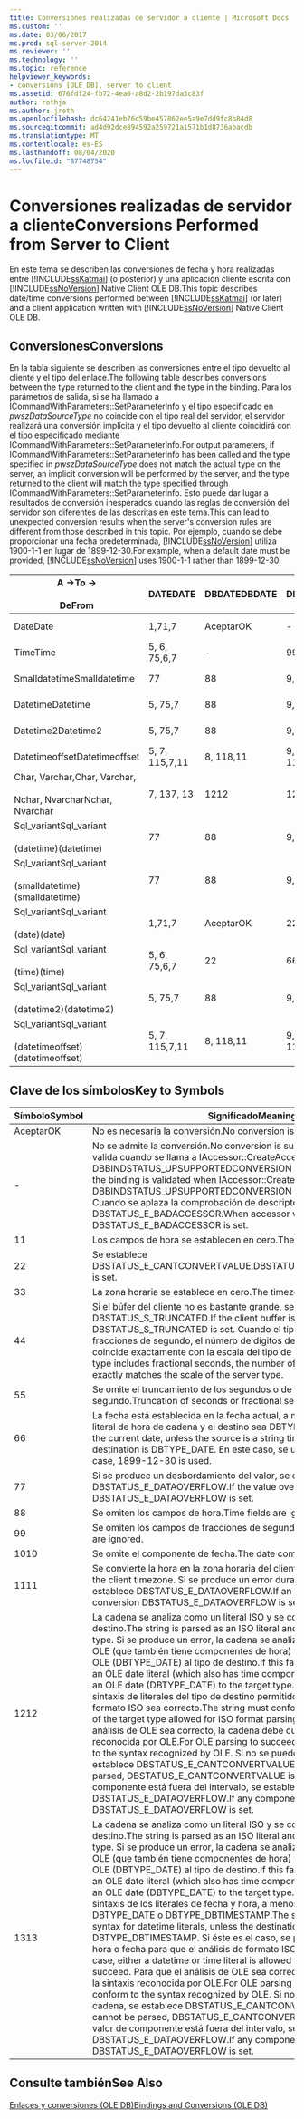 ```yaml
---
title: Conversiones realizadas de servidor a cliente | Microsoft Docs
ms.custom: ''
ms.date: 03/06/2017
ms.prod: sql-server-2014
ms.reviewer: ''
ms.technology: ''
ms.topic: reference
helpviewer_keywords:
- conversions [OLE DB], server to client
ms.assetid: 676fdf24-fb72-4ea0-a8d2-2b197da3c83f
author: rothja
ms.author: jroth
ms.openlocfilehash: dc64241eb76d59be457862ee5a9e7dd9fc8b84d8
ms.sourcegitcommit: ad4d92dce894592a259721a1571b1d8736abacdb
ms.translationtype: MT
ms.contentlocale: es-ES
ms.lasthandoff: 08/04/2020
ms.locfileid: "87748754"
---
```

# <a name="conversions-performed-from-server-to-client"></a><span data-ttu-id="5bb6e-102">Conversiones realizadas de servidor a cliente</span><span class="sxs-lookup"><span data-stu-id="5bb6e-102">Conversions Performed from Server to Client</span></span>
  <span data-ttu-id="5bb6e-103">En este tema se describen las conversiones de fecha y hora realizadas entre [!INCLUDE[ssKatmai](../../includes/sskatmai-md.md)] (o posterior) y una aplicación cliente escrita con [!INCLUDE[ssNoVersion](../../includes/ssnoversion-md.md)] Native Client OLE DB.</span><span class="sxs-lookup"><span data-stu-id="5bb6e-103">This topic describes date/time conversions performed between [!INCLUDE[ssKatmai](../../includes/sskatmai-md.md)] (or later) and a client application written with [!INCLUDE[ssNoVersion](../../includes/ssnoversion-md.md)] Native Client OLE DB.</span></span>  
  
## <a name="conversions"></a><span data-ttu-id="5bb6e-104">Conversiones</span><span class="sxs-lookup"><span data-stu-id="5bb6e-104">Conversions</span></span>  
 <span data-ttu-id="5bb6e-105">En la tabla siguiente se describen las conversiones entre el tipo devuelto al cliente y el tipo del enlace.</span><span class="sxs-lookup"><span data-stu-id="5bb6e-105">The following table describes conversions between the type returned to the client and the type in the binding.</span></span> <span data-ttu-id="5bb6e-106">Para los parámetros de salida, si se ha llamado a ICommandWithParameters::SetParameterInfo y el tipo especificado en *pwszDataSourceType* no coincide con el tipo real del servidor, el servidor realizará una conversión implícita y el tipo devuelto al cliente coincidirá con el tipo especificado mediante ICommandWithParameters::SetParameterInfo.</span><span class="sxs-lookup"><span data-stu-id="5bb6e-106">For output parameters, if ICommandWithParameters::SetParameterInfo has been called and the type specified in *pwszDataSourceType* does not match the actual type on the server, an implicit conversion will be performed by the server, and the type returned to the client will match the type specified through ICommandWithParameters::SetParameterInfo.</span></span> <span data-ttu-id="5bb6e-107">Esto puede dar lugar a resultados de conversión inesperados cuando las reglas de conversión del servidor son diferentes de las descritas en este tema.</span><span class="sxs-lookup"><span data-stu-id="5bb6e-107">This can lead to unexpected conversion results when the server's conversion rules are different from those described in this topic.</span></span> <span data-ttu-id="5bb6e-108">Por ejemplo, cuando se debe proporcionar una fecha predeterminada, [!INCLUDE[ssNoVersion](../../includes/ssnoversion-md.md)] utiliza 1900-1-1 en lugar de 1899-12-30.</span><span class="sxs-lookup"><span data-stu-id="5bb6e-108">For example, when a default date must be provided, [!INCLUDE[ssNoVersion](../../includes/ssnoversion-md.md)] uses 1900-1-1 rather than 1899-12-30.</span></span>  
  
|<span data-ttu-id="5bb6e-109">A -></span><span class="sxs-lookup"><span data-stu-id="5bb6e-109">To -></span></span><br /><br /> <span data-ttu-id="5bb6e-110">De</span><span class="sxs-lookup"><span data-stu-id="5bb6e-110">From</span></span>|<span data-ttu-id="5bb6e-111">DATE</span><span class="sxs-lookup"><span data-stu-id="5bb6e-111">DATE</span></span>|<span data-ttu-id="5bb6e-112">DBDATE</span><span class="sxs-lookup"><span data-stu-id="5bb6e-112">DBDATE</span></span>|<span data-ttu-id="5bb6e-113">DBTIME</span><span class="sxs-lookup"><span data-stu-id="5bb6e-113">DBTIME</span></span>|<span data-ttu-id="5bb6e-114">DBTIME2</span><span class="sxs-lookup"><span data-stu-id="5bb6e-114">DBTIME2</span></span>|<span data-ttu-id="5bb6e-115">DBTIMESTAMP</span><span class="sxs-lookup"><span data-stu-id="5bb6e-115">DBTIMESTAMP</span></span>|<span data-ttu-id="5bb6e-116">DBTIMESTAMPOFFSET</span><span class="sxs-lookup"><span data-stu-id="5bb6e-116">DBTIMESTAMPOFFSET</span></span>|<span data-ttu-id="5bb6e-117">FILETIME</span><span class="sxs-lookup"><span data-stu-id="5bb6e-117">FILETIME</span></span>|<span data-ttu-id="5bb6e-118">BYTES</span><span class="sxs-lookup"><span data-stu-id="5bb6e-118">BYTES</span></span>|<span data-ttu-id="5bb6e-119">VARIANT</span><span class="sxs-lookup"><span data-stu-id="5bb6e-119">VARIANT</span></span>|<span data-ttu-id="5bb6e-120">SSVARIANT</span><span class="sxs-lookup"><span data-stu-id="5bb6e-120">SSVARIANT</span></span>|<span data-ttu-id="5bb6e-121">BSTR</span><span class="sxs-lookup"><span data-stu-id="5bb6e-121">BSTR</span></span>|<span data-ttu-id="5bb6e-122">STR</span><span class="sxs-lookup"><span data-stu-id="5bb6e-122">STR</span></span>|<span data-ttu-id="5bb6e-123">WSTR</span><span class="sxs-lookup"><span data-stu-id="5bb6e-123">WSTR</span></span>|  
|----------------------|----------|------------|------------|-------------|-----------------|-----------------------|--------------|-----------|-------------|---------------|----------|---------|----------|  
|<span data-ttu-id="5bb6e-124">Date</span><span class="sxs-lookup"><span data-stu-id="5bb6e-124">Date</span></span>|<span data-ttu-id="5bb6e-125">1,7</span><span class="sxs-lookup"><span data-stu-id="5bb6e-125">1,7</span></span>|<span data-ttu-id="5bb6e-126">Aceptar</span><span class="sxs-lookup"><span data-stu-id="5bb6e-126">OK</span></span>|-|-|<span data-ttu-id="5bb6e-127">1</span><span class="sxs-lookup"><span data-stu-id="5bb6e-127">1</span></span>|<span data-ttu-id="5bb6e-128">1,3</span><span class="sxs-lookup"><span data-stu-id="5bb6e-128">1,3</span></span>|<span data-ttu-id="5bb6e-129">1,7</span><span class="sxs-lookup"><span data-stu-id="5bb6e-129">1,7</span></span>|-|<span data-ttu-id="5bb6e-130">Aceptar (VT_BSTR)</span><span class="sxs-lookup"><span data-stu-id="5bb6e-130">OK (VT_BSTR)</span></span>|<span data-ttu-id="5bb6e-131">Aceptar</span><span class="sxs-lookup"><span data-stu-id="5bb6e-131">OK</span></span>|<span data-ttu-id="5bb6e-132">Aceptar</span><span class="sxs-lookup"><span data-stu-id="5bb6e-132">OK</span></span>|<span data-ttu-id="5bb6e-133">4</span><span class="sxs-lookup"><span data-stu-id="5bb6e-133">4</span></span>|<span data-ttu-id="5bb6e-134">4</span><span class="sxs-lookup"><span data-stu-id="5bb6e-134">4</span></span>|  
|<span data-ttu-id="5bb6e-135">Time</span><span class="sxs-lookup"><span data-stu-id="5bb6e-135">Time</span></span>|<span data-ttu-id="5bb6e-136">5, 6, 7</span><span class="sxs-lookup"><span data-stu-id="5bb6e-136">5,6,7</span></span>|-|<span data-ttu-id="5bb6e-137">9</span><span class="sxs-lookup"><span data-stu-id="5bb6e-137">9</span></span>|<span data-ttu-id="5bb6e-138">Aceptar</span><span class="sxs-lookup"><span data-stu-id="5bb6e-138">OK</span></span>|<span data-ttu-id="5bb6e-139">6</span><span class="sxs-lookup"><span data-stu-id="5bb6e-139">6</span></span>|<span data-ttu-id="5bb6e-140">3, 6</span><span class="sxs-lookup"><span data-stu-id="5bb6e-140">3,6</span></span>|<span data-ttu-id="5bb6e-141">5, 6</span><span class="sxs-lookup"><span data-stu-id="5bb6e-141">5,6</span></span>|-|<span data-ttu-id="5bb6e-142">Aceptar (VT_BSTR)</span><span class="sxs-lookup"><span data-stu-id="5bb6e-142">OK (VT_BSTR)</span></span>|<span data-ttu-id="5bb6e-143">Aceptar</span><span class="sxs-lookup"><span data-stu-id="5bb6e-143">OK</span></span>|<span data-ttu-id="5bb6e-144">Aceptar</span><span class="sxs-lookup"><span data-stu-id="5bb6e-144">OK</span></span>|<span data-ttu-id="5bb6e-145">4</span><span class="sxs-lookup"><span data-stu-id="5bb6e-145">4</span></span>|<span data-ttu-id="5bb6e-146">4</span><span class="sxs-lookup"><span data-stu-id="5bb6e-146">4</span></span>|  
|<span data-ttu-id="5bb6e-147">Smalldatetime</span><span class="sxs-lookup"><span data-stu-id="5bb6e-147">Smalldatetime</span></span>|<span data-ttu-id="5bb6e-148">7</span><span class="sxs-lookup"><span data-stu-id="5bb6e-148">7</span></span>|<span data-ttu-id="5bb6e-149">8</span><span class="sxs-lookup"><span data-stu-id="5bb6e-149">8</span></span>|<span data-ttu-id="5bb6e-150">9,10</span><span class="sxs-lookup"><span data-stu-id="5bb6e-150">9,10</span></span>|<span data-ttu-id="5bb6e-151">10</span><span class="sxs-lookup"><span data-stu-id="5bb6e-151">10</span></span>|<span data-ttu-id="5bb6e-152">Aceptar</span><span class="sxs-lookup"><span data-stu-id="5bb6e-152">OK</span></span>|<span data-ttu-id="5bb6e-153">3</span><span class="sxs-lookup"><span data-stu-id="5bb6e-153">3</span></span>|<span data-ttu-id="5bb6e-154">7</span><span class="sxs-lookup"><span data-stu-id="5bb6e-154">7</span></span>|-|<span data-ttu-id="5bb6e-155">7 (VT_DATE)</span><span class="sxs-lookup"><span data-stu-id="5bb6e-155">7 (VT_DATE)</span></span>|<span data-ttu-id="5bb6e-156">Aceptar</span><span class="sxs-lookup"><span data-stu-id="5bb6e-156">OK</span></span>|<span data-ttu-id="5bb6e-157">Aceptar</span><span class="sxs-lookup"><span data-stu-id="5bb6e-157">OK</span></span>|<span data-ttu-id="5bb6e-158">4</span><span class="sxs-lookup"><span data-stu-id="5bb6e-158">4</span></span>|<span data-ttu-id="5bb6e-159">4</span><span class="sxs-lookup"><span data-stu-id="5bb6e-159">4</span></span>|  
|<span data-ttu-id="5bb6e-160">Datetime</span><span class="sxs-lookup"><span data-stu-id="5bb6e-160">Datetime</span></span>|<span data-ttu-id="5bb6e-161">5, 7</span><span class="sxs-lookup"><span data-stu-id="5bb6e-161">5,7</span></span>|<span data-ttu-id="5bb6e-162">8</span><span class="sxs-lookup"><span data-stu-id="5bb6e-162">8</span></span>|<span data-ttu-id="5bb6e-163">9,10</span><span class="sxs-lookup"><span data-stu-id="5bb6e-163">9,10</span></span>|<span data-ttu-id="5bb6e-164">10</span><span class="sxs-lookup"><span data-stu-id="5bb6e-164">10</span></span>|<span data-ttu-id="5bb6e-165">Aceptar</span><span class="sxs-lookup"><span data-stu-id="5bb6e-165">OK</span></span>|<span data-ttu-id="5bb6e-166">3</span><span class="sxs-lookup"><span data-stu-id="5bb6e-166">3</span></span>|<span data-ttu-id="5bb6e-167">7</span><span class="sxs-lookup"><span data-stu-id="5bb6e-167">7</span></span>|-|<span data-ttu-id="5bb6e-168">7 (VT_DATE)</span><span class="sxs-lookup"><span data-stu-id="5bb6e-168">7 (VT_DATE)</span></span>|<span data-ttu-id="5bb6e-169">Aceptar</span><span class="sxs-lookup"><span data-stu-id="5bb6e-169">OK</span></span>|<span data-ttu-id="5bb6e-170">Aceptar</span><span class="sxs-lookup"><span data-stu-id="5bb6e-170">OK</span></span>|<span data-ttu-id="5bb6e-171">4</span><span class="sxs-lookup"><span data-stu-id="5bb6e-171">4</span></span>|<span data-ttu-id="5bb6e-172">4</span><span class="sxs-lookup"><span data-stu-id="5bb6e-172">4</span></span>|  
|<span data-ttu-id="5bb6e-173">Datetime2</span><span class="sxs-lookup"><span data-stu-id="5bb6e-173">Datetime2</span></span>|<span data-ttu-id="5bb6e-174">5, 7</span><span class="sxs-lookup"><span data-stu-id="5bb6e-174">5,7</span></span>|<span data-ttu-id="5bb6e-175">8</span><span class="sxs-lookup"><span data-stu-id="5bb6e-175">8</span></span>|<span data-ttu-id="5bb6e-176">9,10</span><span class="sxs-lookup"><span data-stu-id="5bb6e-176">9,10</span></span>|<span data-ttu-id="5bb6e-177">10</span><span class="sxs-lookup"><span data-stu-id="5bb6e-177">10</span></span>|<span data-ttu-id="5bb6e-178">7</span><span class="sxs-lookup"><span data-stu-id="5bb6e-178">7</span></span>|<span data-ttu-id="5bb6e-179">3</span><span class="sxs-lookup"><span data-stu-id="5bb6e-179">3</span></span>|<span data-ttu-id="5bb6e-180">5, 7</span><span class="sxs-lookup"><span data-stu-id="5bb6e-180">5,7</span></span>|-|<span data-ttu-id="5bb6e-181">Aceptar (VT_BSTR)</span><span class="sxs-lookup"><span data-stu-id="5bb6e-181">OK (VT_BSTR)</span></span>|<span data-ttu-id="5bb6e-182">Aceptar</span><span class="sxs-lookup"><span data-stu-id="5bb6e-182">OK</span></span>|<span data-ttu-id="5bb6e-183">Aceptar</span><span class="sxs-lookup"><span data-stu-id="5bb6e-183">OK</span></span>|<span data-ttu-id="5bb6e-184">4</span><span class="sxs-lookup"><span data-stu-id="5bb6e-184">4</span></span>|<span data-ttu-id="5bb6e-185">4</span><span class="sxs-lookup"><span data-stu-id="5bb6e-185">4</span></span>|  
|<span data-ttu-id="5bb6e-186">Datetimeoffset</span><span class="sxs-lookup"><span data-stu-id="5bb6e-186">Datetimeoffset</span></span>|<span data-ttu-id="5bb6e-187">5, 7, 11</span><span class="sxs-lookup"><span data-stu-id="5bb6e-187">5,7,11</span></span>|<span data-ttu-id="5bb6e-188">8, 11</span><span class="sxs-lookup"><span data-stu-id="5bb6e-188">8,11</span></span>|<span data-ttu-id="5bb6e-189">9, 10, 11</span><span class="sxs-lookup"><span data-stu-id="5bb6e-189">9,10,11</span></span>|<span data-ttu-id="5bb6e-190">10, 11</span><span class="sxs-lookup"><span data-stu-id="5bb6e-190">10,11</span></span>|<span data-ttu-id="5bb6e-191">7, 11</span><span class="sxs-lookup"><span data-stu-id="5bb6e-191">7,11</span></span>|<span data-ttu-id="5bb6e-192">Aceptar</span><span class="sxs-lookup"><span data-stu-id="5bb6e-192">OK</span></span>|<span data-ttu-id="5bb6e-193">5, 7, 11</span><span class="sxs-lookup"><span data-stu-id="5bb6e-193">5,7,11</span></span>|-|<span data-ttu-id="5bb6e-194">Aceptar (VT_BSTR)</span><span class="sxs-lookup"><span data-stu-id="5bb6e-194">OK (VT_BSTR)</span></span>|<span data-ttu-id="5bb6e-195">Aceptar</span><span class="sxs-lookup"><span data-stu-id="5bb6e-195">OK</span></span>|<span data-ttu-id="5bb6e-196">Aceptar</span><span class="sxs-lookup"><span data-stu-id="5bb6e-196">OK</span></span>|<span data-ttu-id="5bb6e-197">4</span><span class="sxs-lookup"><span data-stu-id="5bb6e-197">4</span></span>|<span data-ttu-id="5bb6e-198">4</span><span class="sxs-lookup"><span data-stu-id="5bb6e-198">4</span></span>|  
|<span data-ttu-id="5bb6e-199">Char, Varchar,</span><span class="sxs-lookup"><span data-stu-id="5bb6e-199">Char, Varchar,</span></span><br /><br /> <span data-ttu-id="5bb6e-200">Nchar, Nvarchar</span><span class="sxs-lookup"><span data-stu-id="5bb6e-200">Nchar, Nvarchar</span></span>|<span data-ttu-id="5bb6e-201">7, 13</span><span class="sxs-lookup"><span data-stu-id="5bb6e-201">7, 13</span></span>|<span data-ttu-id="5bb6e-202">12</span><span class="sxs-lookup"><span data-stu-id="5bb6e-202">12</span></span>|<span data-ttu-id="5bb6e-203">12, 9</span><span class="sxs-lookup"><span data-stu-id="5bb6e-203">12,9</span></span>|<span data-ttu-id="5bb6e-204">12</span><span class="sxs-lookup"><span data-stu-id="5bb6e-204">12</span></span>|<span data-ttu-id="5bb6e-205">12</span><span class="sxs-lookup"><span data-stu-id="5bb6e-205">12</span></span>|<span data-ttu-id="5bb6e-206">12</span><span class="sxs-lookup"><span data-stu-id="5bb6e-206">12</span></span>|<span data-ttu-id="5bb6e-207">7, 13</span><span class="sxs-lookup"><span data-stu-id="5bb6e-207">7,13</span></span>|<span data-ttu-id="5bb6e-208">N/D</span><span class="sxs-lookup"><span data-stu-id="5bb6e-208">N/A</span></span>|<span data-ttu-id="5bb6e-209">N/D</span><span class="sxs-lookup"><span data-stu-id="5bb6e-209">N/A</span></span>|<span data-ttu-id="5bb6e-210">N/D</span><span class="sxs-lookup"><span data-stu-id="5bb6e-210">N/A</span></span>|<span data-ttu-id="5bb6e-211">N/D</span><span class="sxs-lookup"><span data-stu-id="5bb6e-211">N/A</span></span>|<span data-ttu-id="5bb6e-212">N/D</span><span class="sxs-lookup"><span data-stu-id="5bb6e-212">N/A</span></span>|<span data-ttu-id="5bb6e-213">N/D</span><span class="sxs-lookup"><span data-stu-id="5bb6e-213">N/A</span></span>|  
|<span data-ttu-id="5bb6e-214">Sql_variant</span><span class="sxs-lookup"><span data-stu-id="5bb6e-214">Sql_variant</span></span><br /><br /> <span data-ttu-id="5bb6e-215">(datetime)</span><span class="sxs-lookup"><span data-stu-id="5bb6e-215">(datetime)</span></span>|<span data-ttu-id="5bb6e-216">7</span><span class="sxs-lookup"><span data-stu-id="5bb6e-216">7</span></span>|<span data-ttu-id="5bb6e-217">8</span><span class="sxs-lookup"><span data-stu-id="5bb6e-217">8</span></span>|<span data-ttu-id="5bb6e-218">9,10</span><span class="sxs-lookup"><span data-stu-id="5bb6e-218">9,10</span></span>|<span data-ttu-id="5bb6e-219">10</span><span class="sxs-lookup"><span data-stu-id="5bb6e-219">10</span></span>|<span data-ttu-id="5bb6e-220">Aceptar</span><span class="sxs-lookup"><span data-stu-id="5bb6e-220">OK</span></span>|<span data-ttu-id="5bb6e-221">3</span><span class="sxs-lookup"><span data-stu-id="5bb6e-221">3</span></span>|<span data-ttu-id="5bb6e-222">7</span><span class="sxs-lookup"><span data-stu-id="5bb6e-222">7</span></span>|-|<span data-ttu-id="5bb6e-223">7 (VT_DATE)</span><span class="sxs-lookup"><span data-stu-id="5bb6e-223">7(VT_DATE)</span></span>|<span data-ttu-id="5bb6e-224">Aceptar</span><span class="sxs-lookup"><span data-stu-id="5bb6e-224">OK</span></span>|<span data-ttu-id="5bb6e-225">Aceptar</span><span class="sxs-lookup"><span data-stu-id="5bb6e-225">OK</span></span>|<span data-ttu-id="5bb6e-226">4</span><span class="sxs-lookup"><span data-stu-id="5bb6e-226">4</span></span>|<span data-ttu-id="5bb6e-227">4</span><span class="sxs-lookup"><span data-stu-id="5bb6e-227">4</span></span>|  
|<span data-ttu-id="5bb6e-228">Sql_variant</span><span class="sxs-lookup"><span data-stu-id="5bb6e-228">Sql_variant</span></span><br /><br /> <span data-ttu-id="5bb6e-229">(smalldatetime)</span><span class="sxs-lookup"><span data-stu-id="5bb6e-229">(smalldatetime)</span></span>|<span data-ttu-id="5bb6e-230">7</span><span class="sxs-lookup"><span data-stu-id="5bb6e-230">7</span></span>|<span data-ttu-id="5bb6e-231">8</span><span class="sxs-lookup"><span data-stu-id="5bb6e-231">8</span></span>|<span data-ttu-id="5bb6e-232">9,10</span><span class="sxs-lookup"><span data-stu-id="5bb6e-232">9,10</span></span>|<span data-ttu-id="5bb6e-233">10</span><span class="sxs-lookup"><span data-stu-id="5bb6e-233">10</span></span>|<span data-ttu-id="5bb6e-234">Aceptar</span><span class="sxs-lookup"><span data-stu-id="5bb6e-234">OK</span></span>|<span data-ttu-id="5bb6e-235">3</span><span class="sxs-lookup"><span data-stu-id="5bb6e-235">3</span></span>|<span data-ttu-id="5bb6e-236">7</span><span class="sxs-lookup"><span data-stu-id="5bb6e-236">7</span></span>|-|<span data-ttu-id="5bb6e-237">7 (VT_DATE)</span><span class="sxs-lookup"><span data-stu-id="5bb6e-237">7(VT_DATE)</span></span>|<span data-ttu-id="5bb6e-238">Aceptar</span><span class="sxs-lookup"><span data-stu-id="5bb6e-238">OK</span></span>|<span data-ttu-id="5bb6e-239">Aceptar</span><span class="sxs-lookup"><span data-stu-id="5bb6e-239">OK</span></span>|<span data-ttu-id="5bb6e-240">4</span><span class="sxs-lookup"><span data-stu-id="5bb6e-240">4</span></span>|<span data-ttu-id="5bb6e-241">4</span><span class="sxs-lookup"><span data-stu-id="5bb6e-241">4</span></span>|  
|<span data-ttu-id="5bb6e-242">Sql_variant</span><span class="sxs-lookup"><span data-stu-id="5bb6e-242">Sql_variant</span></span><br /><br /> <span data-ttu-id="5bb6e-243">(date)</span><span class="sxs-lookup"><span data-stu-id="5bb6e-243">(date)</span></span>|<span data-ttu-id="5bb6e-244">1,7</span><span class="sxs-lookup"><span data-stu-id="5bb6e-244">1,7</span></span>|<span data-ttu-id="5bb6e-245">Aceptar</span><span class="sxs-lookup"><span data-stu-id="5bb6e-245">OK</span></span>|<span data-ttu-id="5bb6e-246">2</span><span class="sxs-lookup"><span data-stu-id="5bb6e-246">2</span></span>|<span data-ttu-id="5bb6e-247">2</span><span class="sxs-lookup"><span data-stu-id="5bb6e-247">2</span></span>|<span data-ttu-id="5bb6e-248">1</span><span class="sxs-lookup"><span data-stu-id="5bb6e-248">1</span></span>|<span data-ttu-id="5bb6e-249">1,3</span><span class="sxs-lookup"><span data-stu-id="5bb6e-249">1,3</span></span>|<span data-ttu-id="5bb6e-250">1,7</span><span class="sxs-lookup"><span data-stu-id="5bb6e-250">1,7</span></span>|-|<span data-ttu-id="5bb6e-251">OK (VT_BSTR)</span><span class="sxs-lookup"><span data-stu-id="5bb6e-251">OK(VT_BSTR)</span></span>|<span data-ttu-id="5bb6e-252">Aceptar</span><span class="sxs-lookup"><span data-stu-id="5bb6e-252">OK</span></span>|<span data-ttu-id="5bb6e-253">Aceptar</span><span class="sxs-lookup"><span data-stu-id="5bb6e-253">OK</span></span>|<span data-ttu-id="5bb6e-254">4</span><span class="sxs-lookup"><span data-stu-id="5bb6e-254">4</span></span>|<span data-ttu-id="5bb6e-255">4</span><span class="sxs-lookup"><span data-stu-id="5bb6e-255">4</span></span>|  
|<span data-ttu-id="5bb6e-256">Sql_variant</span><span class="sxs-lookup"><span data-stu-id="5bb6e-256">Sql_variant</span></span><br /><br /> <span data-ttu-id="5bb6e-257">(time)</span><span class="sxs-lookup"><span data-stu-id="5bb6e-257">(time)</span></span>|<span data-ttu-id="5bb6e-258">5, 6, 7</span><span class="sxs-lookup"><span data-stu-id="5bb6e-258">5,6,7</span></span>|<span data-ttu-id="5bb6e-259">2</span><span class="sxs-lookup"><span data-stu-id="5bb6e-259">2</span></span>|<span data-ttu-id="5bb6e-260">6</span><span class="sxs-lookup"><span data-stu-id="5bb6e-260">6</span></span>|<span data-ttu-id="5bb6e-261">Aceptar</span><span class="sxs-lookup"><span data-stu-id="5bb6e-261">OK</span></span>|<span data-ttu-id="5bb6e-262">6</span><span class="sxs-lookup"><span data-stu-id="5bb6e-262">6</span></span>|<span data-ttu-id="5bb6e-263">3, 6</span><span class="sxs-lookup"><span data-stu-id="5bb6e-263">3,6</span></span>|<span data-ttu-id="5bb6e-264">5, 6</span><span class="sxs-lookup"><span data-stu-id="5bb6e-264">5,6</span></span>|-|<span data-ttu-id="5bb6e-265">OK (VT_BSTR)</span><span class="sxs-lookup"><span data-stu-id="5bb6e-265">OK(VT_BSTR)</span></span>|<span data-ttu-id="5bb6e-266">Aceptar</span><span class="sxs-lookup"><span data-stu-id="5bb6e-266">OK</span></span>|<span data-ttu-id="5bb6e-267">Aceptar</span><span class="sxs-lookup"><span data-stu-id="5bb6e-267">OK</span></span>|<span data-ttu-id="5bb6e-268">4</span><span class="sxs-lookup"><span data-stu-id="5bb6e-268">4</span></span>|<span data-ttu-id="5bb6e-269">4</span><span class="sxs-lookup"><span data-stu-id="5bb6e-269">4</span></span>|  
|<span data-ttu-id="5bb6e-270">Sql_variant</span><span class="sxs-lookup"><span data-stu-id="5bb6e-270">Sql_variant</span></span><br /><br /> <span data-ttu-id="5bb6e-271">(datetime2)</span><span class="sxs-lookup"><span data-stu-id="5bb6e-271">(datetime2)</span></span>|<span data-ttu-id="5bb6e-272">5, 7</span><span class="sxs-lookup"><span data-stu-id="5bb6e-272">5,7</span></span>|<span data-ttu-id="5bb6e-273">8</span><span class="sxs-lookup"><span data-stu-id="5bb6e-273">8</span></span>|<span data-ttu-id="5bb6e-274">9,10</span><span class="sxs-lookup"><span data-stu-id="5bb6e-274">9,10</span></span>|<span data-ttu-id="5bb6e-275">10</span><span class="sxs-lookup"><span data-stu-id="5bb6e-275">10</span></span>|<span data-ttu-id="5bb6e-276">Aceptar</span><span class="sxs-lookup"><span data-stu-id="5bb6e-276">OK</span></span>|<span data-ttu-id="5bb6e-277">3</span><span class="sxs-lookup"><span data-stu-id="5bb6e-277">3</span></span>|<span data-ttu-id="5bb6e-278">5, 7</span><span class="sxs-lookup"><span data-stu-id="5bb6e-278">5,7</span></span>|-|<span data-ttu-id="5bb6e-279">OK (VT_BSTR)</span><span class="sxs-lookup"><span data-stu-id="5bb6e-279">OK(VT_BSTR)</span></span>|<span data-ttu-id="5bb6e-280">Aceptar</span><span class="sxs-lookup"><span data-stu-id="5bb6e-280">OK</span></span>|<span data-ttu-id="5bb6e-281">Aceptar</span><span class="sxs-lookup"><span data-stu-id="5bb6e-281">OK</span></span>|<span data-ttu-id="5bb6e-282">4</span><span class="sxs-lookup"><span data-stu-id="5bb6e-282">4</span></span>|<span data-ttu-id="5bb6e-283">4</span><span class="sxs-lookup"><span data-stu-id="5bb6e-283">4</span></span>|  
|<span data-ttu-id="5bb6e-284">Sql_variant</span><span class="sxs-lookup"><span data-stu-id="5bb6e-284">Sql_variant</span></span><br /><br /> <span data-ttu-id="5bb6e-285">(datetimeoffset)</span><span class="sxs-lookup"><span data-stu-id="5bb6e-285">(datetimeoffset)</span></span>|<span data-ttu-id="5bb6e-286">5, 7, 11</span><span class="sxs-lookup"><span data-stu-id="5bb6e-286">5,7,11</span></span>|<span data-ttu-id="5bb6e-287">8, 11</span><span class="sxs-lookup"><span data-stu-id="5bb6e-287">8,11</span></span>|<span data-ttu-id="5bb6e-288">9, 10, 11</span><span class="sxs-lookup"><span data-stu-id="5bb6e-288">9,10,11</span></span>|<span data-ttu-id="5bb6e-289">10, 11</span><span class="sxs-lookup"><span data-stu-id="5bb6e-289">10,11</span></span>|<span data-ttu-id="5bb6e-290">7, 11</span><span class="sxs-lookup"><span data-stu-id="5bb6e-290">7,11</span></span>|<span data-ttu-id="5bb6e-291">Aceptar</span><span class="sxs-lookup"><span data-stu-id="5bb6e-291">OK</span></span>|<span data-ttu-id="5bb6e-292">5, 7, 11</span><span class="sxs-lookup"><span data-stu-id="5bb6e-292">5,7,11</span></span>|-|<span data-ttu-id="5bb6e-293">OK (VT_BSTR)</span><span class="sxs-lookup"><span data-stu-id="5bb6e-293">OK(VT_BSTR)</span></span>|<span data-ttu-id="5bb6e-294">Aceptar</span><span class="sxs-lookup"><span data-stu-id="5bb6e-294">OK</span></span>|<span data-ttu-id="5bb6e-295">Aceptar</span><span class="sxs-lookup"><span data-stu-id="5bb6e-295">OK</span></span>|<span data-ttu-id="5bb6e-296">4</span><span class="sxs-lookup"><span data-stu-id="5bb6e-296">4</span></span>|<span data-ttu-id="5bb6e-297">4</span><span class="sxs-lookup"><span data-stu-id="5bb6e-297">4</span></span>|  
  
## <a name="key-to-symbols"></a><span data-ttu-id="5bb6e-298">Clave de los símbolos</span><span class="sxs-lookup"><span data-stu-id="5bb6e-298">Key to Symbols</span></span>  
  
|<span data-ttu-id="5bb6e-299">Símbolo</span><span class="sxs-lookup"><span data-stu-id="5bb6e-299">Symbol</span></span>|<span data-ttu-id="5bb6e-300">Significado</span><span class="sxs-lookup"><span data-stu-id="5bb6e-300">Meaning</span></span>|  
|------------|-------------|  
|<span data-ttu-id="5bb6e-301">Aceptar</span><span class="sxs-lookup"><span data-stu-id="5bb6e-301">OK</span></span>|<span data-ttu-id="5bb6e-302">No es necesaria la conversión.</span><span class="sxs-lookup"><span data-stu-id="5bb6e-302">No conversion is necessary.</span></span>|  
|-|<span data-ttu-id="5bb6e-303">No se admite la conversión.</span><span class="sxs-lookup"><span data-stu-id="5bb6e-303">No conversion is supported.</span></span> <span data-ttu-id="5bb6e-304">Si el enlace se valida cuando se llama a IAccessor::CreateAccessor, DBBINDSTATUS_UPSUPPORTEDCONVERSION se devuelve en *rgStatus*.</span><span class="sxs-lookup"><span data-stu-id="5bb6e-304">If the binding is validated when IAccessor::CreateAccessor is called, DBBINDSTATUS_UPSUPPORTEDCONVERSION is returned in *rgStatus*.</span></span> <span data-ttu-id="5bb6e-305">Cuando se aplaza la comprobación de descriptor de acceso, se establece DBSTATUS_E_BADACCESSOR.</span><span class="sxs-lookup"><span data-stu-id="5bb6e-305">When accessor validation is deferred, DBSTATUS_E_BADACCESSOR is set.</span></span>|  
|<span data-ttu-id="5bb6e-306">1</span><span class="sxs-lookup"><span data-stu-id="5bb6e-306">1</span></span>|<span data-ttu-id="5bb6e-307">Los campos de hora se establecen en cero.</span><span class="sxs-lookup"><span data-stu-id="5bb6e-307">The time fields are set to zero.</span></span>|  
|<span data-ttu-id="5bb6e-308">2</span><span class="sxs-lookup"><span data-stu-id="5bb6e-308">2</span></span>|<span data-ttu-id="5bb6e-309">Se establece DBSTATUS_E_CANTCONVERTVALUE.</span><span class="sxs-lookup"><span data-stu-id="5bb6e-309">DBSTATUS_E_CANTCONVERTVALUE is set.</span></span>|  
|<span data-ttu-id="5bb6e-310">3</span><span class="sxs-lookup"><span data-stu-id="5bb6e-310">3</span></span>|<span data-ttu-id="5bb6e-311">La zona horaria se establece en cero.</span><span class="sxs-lookup"><span data-stu-id="5bb6e-311">The timezone is set to zero.</span></span>|  
|<span data-ttu-id="5bb6e-312">4</span><span class="sxs-lookup"><span data-stu-id="5bb6e-312">4</span></span>|<span data-ttu-id="5bb6e-313">Si el búfer del cliente no es bastante grande, se establece DBSTATUS_S_TRUNCATED.</span><span class="sxs-lookup"><span data-stu-id="5bb6e-313">If the client buffer is not big enough, DBSTATUS_S_TRUNCATED is set.</span></span> <span data-ttu-id="5bb6e-314">Cuando el tipo de servidor incluye fracciones de segundo, el número de dígitos de la cadena de resultado coincide exactamente con la escala del tipo de servidor.</span><span class="sxs-lookup"><span data-stu-id="5bb6e-314">When the server type includes fractional seconds, the number of digits in the result string exactly matches the scale of the server type.</span></span>|  
|<span data-ttu-id="5bb6e-315">5</span><span class="sxs-lookup"><span data-stu-id="5bb6e-315">5</span></span>|<span data-ttu-id="5bb6e-316">Se omite el truncamiento de los segundos o de las fracciones de segundo.</span><span class="sxs-lookup"><span data-stu-id="5bb6e-316">Truncation of seconds or fractional seconds is ignored.</span></span>|  
|<span data-ttu-id="5bb6e-317">6</span><span class="sxs-lookup"><span data-stu-id="5bb6e-317">6</span></span>|<span data-ttu-id="5bb6e-318">La fecha está establecida en la fecha actual, a menos que el origen sea un literal de hora de cadena y el destino sea DBTYPE_DATE.</span><span class="sxs-lookup"><span data-stu-id="5bb6e-318">The date is set to the current date, unless the source is a string time literal and the destination is DBTYPE_DATE.</span></span> <span data-ttu-id="5bb6e-319">En este caso, se utiliza 1899-12-30.</span><span class="sxs-lookup"><span data-stu-id="5bb6e-319">In this case, 1899-12-30 is used.</span></span>|  
|<span data-ttu-id="5bb6e-320">7</span><span class="sxs-lookup"><span data-stu-id="5bb6e-320">7</span></span>|<span data-ttu-id="5bb6e-321">Si se produce un desbordamiento del valor, se establece DBSTATUS_E_DATAOVERFLOW.</span><span class="sxs-lookup"><span data-stu-id="5bb6e-321">If the value overflows, DBSTATUS_E_DATAOVERFLOW is set.</span></span>|  
|<span data-ttu-id="5bb6e-322">8</span><span class="sxs-lookup"><span data-stu-id="5bb6e-322">8</span></span>|<span data-ttu-id="5bb6e-323">Se omiten los campos de hora.</span><span class="sxs-lookup"><span data-stu-id="5bb6e-323">Time fields are ignored.</span></span>|  
|<span data-ttu-id="5bb6e-324">9</span><span class="sxs-lookup"><span data-stu-id="5bb6e-324">9</span></span>|<span data-ttu-id="5bb6e-325">Se omiten los campos de fracciones de segundo.</span><span class="sxs-lookup"><span data-stu-id="5bb6e-325">Fractional seconds fields are ignored.</span></span>|  
|<span data-ttu-id="5bb6e-326">10</span><span class="sxs-lookup"><span data-stu-id="5bb6e-326">10</span></span>|<span data-ttu-id="5bb6e-327">Se omite el componente de fecha.</span><span class="sxs-lookup"><span data-stu-id="5bb6e-327">The date component is ignored.</span></span>|  
|<span data-ttu-id="5bb6e-328">11</span><span class="sxs-lookup"><span data-stu-id="5bb6e-328">11</span></span>|<span data-ttu-id="5bb6e-329">Se convierte la hora en la zona horaria del cliente.</span><span class="sxs-lookup"><span data-stu-id="5bb6e-329">The time is converted to the client timezone.</span></span> <span data-ttu-id="5bb6e-330">Si se produce un error durante esta conversión se establece DBSTATUS_E_DATAOVERFLOW.</span><span class="sxs-lookup"><span data-stu-id="5bb6e-330">If an error occurs during this conversion DBSTATUS_E_DATAOVERFLOW is set.</span></span>|  
|<span data-ttu-id="5bb6e-331">12</span><span class="sxs-lookup"><span data-stu-id="5bb6e-331">12</span></span>|<span data-ttu-id="5bb6e-332">La cadena se analiza como un literal ISO y se convierte al tipo de destino.</span><span class="sxs-lookup"><span data-stu-id="5bb6e-332">The string is parsed as an ISO literal and converted to the target type.</span></span> <span data-ttu-id="5bb6e-333">Si se produce un error, la cadena se analiza como un literal de fecha OLE (que también tiene componentes de hora) y se convierte de una fecha OLE (DBTYPE_DATE) al tipo de destino.</span><span class="sxs-lookup"><span data-stu-id="5bb6e-333">If this fails, the string is parsed as an OLE date literal (which also has time components) and converted from an OLE date (DBTYPE_DATE) to the target type.</span></span> <span data-ttu-id="5bb6e-334">La cadena debe cumplir la sintaxis de literales del tipo de destino permitido para que el análisis de formato ISO sea correcto.</span><span class="sxs-lookup"><span data-stu-id="5bb6e-334">The string must conform to the syntax for literals of the target type allowed for ISO format parsing to succeed.</span></span> <span data-ttu-id="5bb6e-335">Para que el análisis de OLE sea correcto, la cadena debe cumplir la sintaxis reconocida por OLE.</span><span class="sxs-lookup"><span data-stu-id="5bb6e-335">For OLE parsing to succeed, the string must conform to the syntax recognized by OLE.</span></span> <span data-ttu-id="5bb6e-336">Si no se puede analizar la cadena, se establece DBSTATUS_E_CANTCONVERTVALUE.</span><span class="sxs-lookup"><span data-stu-id="5bb6e-336">If the string cannot be parsed, DBSTATUS_E_CANTCONVERTVALUE is set.</span></span> <span data-ttu-id="5bb6e-337">Si algún valor de componente está fuera del intervalo, se establece DBSTATUS_E_DATAOVERFLOW.</span><span class="sxs-lookup"><span data-stu-id="5bb6e-337">If any component values are out of range, DBSTATUS_E_DATAOVERFLOW is set.</span></span>|  
|<span data-ttu-id="5bb6e-338">13</span><span class="sxs-lookup"><span data-stu-id="5bb6e-338">13</span></span>|<span data-ttu-id="5bb6e-339">La cadena se analiza como un literal ISO y se convierte al tipo de destino.</span><span class="sxs-lookup"><span data-stu-id="5bb6e-339">The string is parsed as an ISO literal and converted to the target type.</span></span> <span data-ttu-id="5bb6e-340">Si se produce un error, la cadena se analiza como un literal de fecha OLE (que también tiene componentes de hora) y se convierte de una fecha OLE (DBTYPE_DATE) al tipo de destino.</span><span class="sxs-lookup"><span data-stu-id="5bb6e-340">If this fails, the string is parsed as an OLE date literal (which also has time components) and converted from an OLE date (DBTYPE_DATE) to the target type.</span></span> <span data-ttu-id="5bb6e-341">La cadena debe cumplir la sintaxis de los literales de fecha y hora, a menos que el destino sea DBTYPE_DATE o DBTYPE_DBTIMESTAMP.</span><span class="sxs-lookup"><span data-stu-id="5bb6e-341">The string must conform to the syntax for datetime literals, unless the destination is DBTYPE_DATE or DBTYPE_DBTIMESTAMP.</span></span> <span data-ttu-id="5bb6e-342">Si éste es el caso, se permite un literal de fecha y hora o fecha para que el análisis de formato ISO sea correcto.</span><span class="sxs-lookup"><span data-stu-id="5bb6e-342">If this is the case, either a datetime or time literal is allowed for ISO format parsing to succeed.</span></span> <span data-ttu-id="5bb6e-343">Para que el análisis de OLE sea correcto, la cadena debe cumplir la sintaxis reconocida por OLE.</span><span class="sxs-lookup"><span data-stu-id="5bb6e-343">For OLE parsing to succeed, the string must conform to the syntax recognized by OLE.</span></span> <span data-ttu-id="5bb6e-344">Si no se puede analizar la cadena, se establece DBSTATUS_E_CANTCONVERTVALUE.</span><span class="sxs-lookup"><span data-stu-id="5bb6e-344">If the string cannot be parsed, DBSTATUS_E_CANTCONVERTVALUE is set.</span></span> <span data-ttu-id="5bb6e-345">Si algún valor de componente está fuera del intervalo, se establece DBSTATUS_E_DATAOVERFLOW.</span><span class="sxs-lookup"><span data-stu-id="5bb6e-345">If any component values are out of range, DBSTATUS_E_DATAOVERFLOW is set.</span></span>|  
  
## <a name="see-also"></a><span data-ttu-id="5bb6e-346">Consulte también</span><span class="sxs-lookup"><span data-stu-id="5bb6e-346">See Also</span></span>  
 [<span data-ttu-id="5bb6e-347">Enlaces y conversiones &#40;OLE DB&#41;</span><span class="sxs-lookup"><span data-stu-id="5bb6e-347">Bindings and Conversions &#40;OLE DB&#41;</span></span>](conversions-ole-db.md)  
  
  
